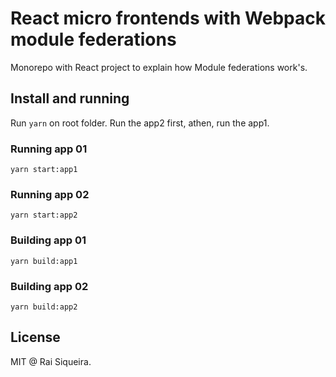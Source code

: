 # React micro frontends with Webpack module federations

Monorepo with React project to explain how Module federations work's.

## Install and running

Run `yarn` on root folder. Run the app2 first, athen, run the app1.

### Running app 01

`yarn start:app1`

### Running app 02

`yarn start:app2`

### Building app 01

`yarn build:app1`

### Building app 02

`yarn build:app2`

## License

MIT @ Rai Siqueira.
